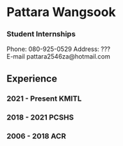 <h1>Pattara Wangsook</h1>
<h3>Student Internships</h3>

<p>Phone: 080-925-0529 Address: ???<br>E-mail pattara2546za@hotmail.com</p>

<h2>Experience</h2>
<h3>2021 - Present      KMITL</h3>
<h3>2018 - 2021         PCSHS</h3>
<h3>2006 - 2018         ACR</h3>
